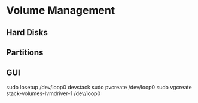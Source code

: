 # Volume Management

## Hard Disks

## Partitions

## GUI

sudo losetup /dev/loop0 devstack
sudo pvcreate /dev/loop0
sudo vgcreate stack-volumes-lvmdriver-1 /dev/loop0